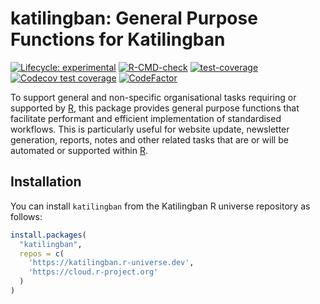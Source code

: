 
<!-- README.md is generated from README.Rmd. Please edit that file -->

# katilingban: General Purpose Functions for Katilingban

<!-- badges: start -->

[![Lifecycle:
experimental](https://img.shields.io/badge/lifecycle-Experimental-orange.svg)](https://www.tidyverse.org/lifecycle/#experimental)
[![R-CMD-check](https://github.com/katilingban/katilingban/actions/workflows/R-CMD-check.yaml/badge.svg)](https://github.com/katilingban/katilingban/actions/workflows/R-CMD-check.yaml)
[![test-coverage](https://github.com/katilingban/katilingban/actions/workflows/test-coverage.yaml/badge.svg)](https://github.com/katilingban/katilingban/actions/workflows/test-coverage.yaml)
[![Codecov test
coverage](https://codecov.io/gh/katilingban/katilingban/branch/main/graph/badge.svg)](https://app.codecov.io/gh/katilingban/katilingban?branch=main)
[![CodeFactor](https://www.codefactor.io/repository/github/katilingban/katilingban/badge)](https://www.codefactor.io/repository/github/katilingban/katilingban)
<!-- badges: end -->

To support general and non-specific organisational tasks requiring or
supported by [R](https://cran.r-project.org), this package provides
general purpose functions that facilitate performant and efficient
implementation of standardised workflows. This is particularly useful
for website update, newsletter generation, reports, notes and other
related tasks that are or will be automated or supported within
[R](https://cran.r-project.org).

## Installation

You can install `katilingban` from the Katilingban R universe repository
as follows:

``` r
install.packages(
  "katilingban",
  repos = c(
    'https://katilingban.r-universe.dev', 
    'https://cloud.r-project.org'
  )
)
```
